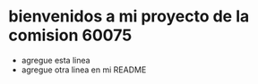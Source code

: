 # bienvenidos a mi proyecto de la comision 60075 

- agregue esta linea
- agregue otra linea en mi README
